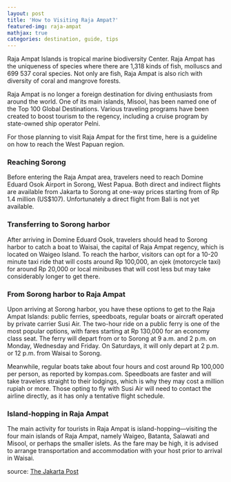 ```yaml
---
layout: post
title: 'How to Visiting Raja Ampat?'
featured-img: raja-ampat
mathjax: true
categories: destination, guide, tips
---
```


Raja Ampat Islands is tropical marine biodiversity Center. Raja Ampat has the uniqueness of species where there are 1,318 kinds of fish, molluscs and 699 537 coral species. Not only are fish, Raja Ampat is also rich with diversity of coral and mangrove forests. 

Raja Ampat is no longer a foreign destination for diving enthusiasts from around the world. One of its main islands, Misool, has been named one of the Top 100 Global Destinations. Various traveling programs have been created to boost tourism to the regency, including a cruise program by state-owned ship operator Pelni.

For those planning to visit Raja Ampat for the first time, here is a guideline on how to reach the West Papuan region.

### Reaching Sorong
Before entering the Raja Ampat area, travelers need to reach Domine Eduard Osok Airport in Sorong, West Papua. Both direct and indirect flights are available from Jakarta to Sorong at one-way prices starting from of Rp 1.4 million (US$107). Unfortunately a direct flight from Bali is not yet available.

### Transferring to Sorong harbor
After arriving in Domine Eduard Osok, travelers should head to Sorong harbor to catch a boat to Waisai, the capital of Raja Ampat regency, which is located on Waigeo Island. To reach the harbor, visitors can opt for a 10-20 minute taxi ride that will costs around Rp 100,000, an ojek (motorcycle taxi) for around Rp 20,000 or local minibuses that will cost less but may take considerably longer to get there.

### From Sorong harbor to Raja Ampat 
Upon arriving at Sorong harbor, you have these options to get to the Raja Ampat Islands: public ferries, speedboats, regular boats or aircraft operated by private carrier Susi Air. The two-hour ride on a public ferry is one of the most popular options, with fares starting at Rp 130,000 for an economy class seat. The ferry will depart from or to Sorong at 9 a.m. and 2 p.m. on Monday, Wednesday and Friday. On Saturdays, it will only depart at 2 p.m. or 12 p.m. from Waisai to Sorong.

Meanwhile, regular boats take about four hours and cost around Rp 100,000 per person, as reported by kompas.com. Speedboats are faster and will take travelers straight to their lodgings, which is why they may cost a million rupiah or more. Those opting to fly with Susi Air will need to contact the airline directly, as it has only a tentative flight schedule.

### Island-hopping in Raja Ampat
The main activity for tourists in Raja Ampat is island-hopping—visiting the four main islands of Raja Ampat, namely Waigeo, Batanta, Salawati and Misool, or perhaps the smaller islets. As the fare may be high, it is advised to arrange transportation and accommodation with your host prior to arrival in Waisai. 

source: <a href="http://www.thejakartapost.com/travel/2016/10/19/guide-to-visiting-raja-ampat-for-first-timers.html" rel="nofollow">The Jakarta Post</a>
